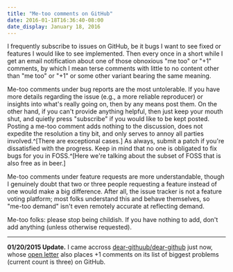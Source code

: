 ```yaml
---
title: "Me-too comments on GitHub"
date: 2016-01-18T16:36:40-08:00
date_display: January 18, 2016
---
```


I frequently subscribe to issues on GitHub, be it bugs I want to see fixed or features I would like to see implemented. Then every once in a short while I get an email notification about one of those obnoxious "me too" or "+1" comments, by which I mean terse comments with little to no content other than "me too" or "+1" or some other variant bearing the same meaning.

Me-too comments under bug reports are the most untolerable. If you have more details regarding the issue (e.g., a more reliable reproducer) or insights into what's really going on, then by any means post them. On the other hand, if you can't provide anything helpful, then just keep your mouth shut, and quietly press "subscribe" if you would like to be kept posted. Posting a me-too comment adds nothing to the discussion, does not expedite the resolution a tiny bit, and only serves to annoy all parties involved.^[There are exceptional cases.] As always, submit a patch if you're dissatisfied with the progress. Keep in mind that no one is obligated to fix bugs for you in FOSS.^[Here we're talking about the subset of FOSS that is also free as in beer.]

Me-too comments under feature requests are more understandable, though I genuinely doubt that two or three people requesting a feature instead of one would make a big difference. After all, the issue tracker is not a feature voting platform; most folks understand this and behave themselves, so "me-too demand" isn't even remotely accurate at reflecting demand.

Me-too folks: please stop being childish. If you have nothing to add, don't add anything (unless otherwise requested).

---

**01/20/2015 Update.** I came accross [dear-githuub/dear-github](https://github.com/dear-github/dear-github) just now, whose [open letter](https://github.com/dear-github/dear-github/blob/bc7a4f6bc78445905751061bf96f731edda14c25/README.md) also places +1 comments on its list of biggest problems (current count is three) on GitHub.
